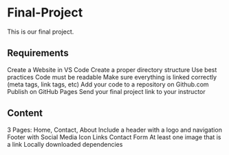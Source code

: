 # Final-Project
This is our final project.

## Requirements
Create a Website in VS Code
Create a proper directory structure
Use best practices
Code must be readable
Make sure everything is linked correctly (meta tags, link tags, etc)
Add your code to a repository on Github.com
Publish on GitHub Pages
Send your final project link to your instructor

## Content
3 Pages: Home, Contact, About
Include a header with a logo and navigation
Footer with Social Media Icon Links
Contact Form
At least one image that is a link
Locally downloaded dependencies